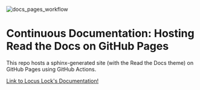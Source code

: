 ![docs_pages_workflow](https://github.com/locuslock/ll-docs/workflows/docs_pages_workflow/badge.svg?branch=master)

# Continuous Documentation: Hosting Read the Docs on GitHub Pages

This repo hosts a sphinx-generated site (with the Read the Docs theme) on GitHub Pages using GitHub Actions.

[Link to Locus Lock's Documentation!](https://locuslock.github.io/ll-docs/)
